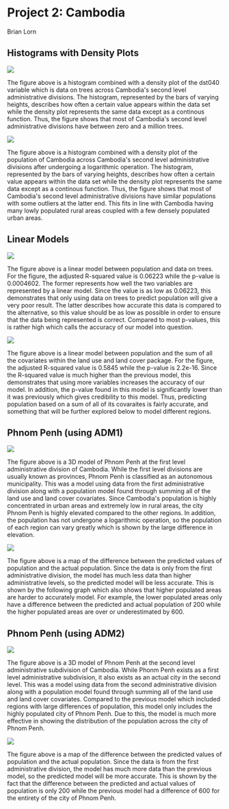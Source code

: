 # Project 2: Cambodia

Brian Lorn

## Histograms with Density Plots

![](histogram_dst040.png)

The figure above is a histogram combined with a density plot of the dst040 variable which is data on trees across Cambodia's second level administrative divisions. The histogram, represented by the bars of varying heights, describes how often a certain value appears within the data set while the density plot represents the same data except as a continous function. Thus, the figure shows that most of Cambodia's second level administrative divisions have between zero and a million trees.

![](histogram_pop20.png)

The figure above is a histogram combined with a density plot of the population of Cambodia across Cambodia's second level administrative divisions after undergoing a logarithmic operation. The histogram, represented by the bars of varying heights, describes how often a certain value appears within the data set while the density plot represents the same data except as a continous function. Thus, the figure shows that most of Cambodia's second level administrative divisions have similar populations with some outliers at the latter end. This fits in line with Cambodia having many lowly populated rural areas coupled with a few densely populated urban areas.

## Linear Models

![](lm_dst040.png)

The figure above is a linear model between population and data on trees. For the figure, the adjusted R-squared value is 0.06223 while the p-value is 0.0004602. The former represents how well the two variables are represented by a linear model. Since the value is as low as 0.06223, this demonstrates that only using data on trees to predict population will give a very poor result. The latter describes how accurate this data is compared to the alternative, so this value should be as low as possible in order to ensure that the data being represented is correct. Compared to most p-values, this is rather high which calls the accuracy of our model into question.

![](lm_all.png)

The figure above is a linear model between population and the sum of all the covariates within the land use and land cover package. For the figure, the adjusted R-squared value is 0.5845 while the p-value is 2.2e-16. Since the R-squared value is much higher than the previous model, this demonstrates that using more variables increases the accuracy of our model. In addition, the p-value found in this model is significantly lower than it was previously which gives credibility to this model. Thus, predicting population based on a sum of all of its covaraites is fairly accurate, and something that will be further explored below to model different regions.

## Phnom Penh (using ADM1)

![](khm_1_pop.png)

The figure above is a 3D model of Phnom Penh at the first level administrative division of Cambodia. While the first level divisions are usually known as provinces, Phnom Penh is classified as an autonomous municipality. This was a model using data from the first administrative division along with a population model found through summing all of the land use and land cover covariates. Since Cambodia's population is highly concentrated in urban areas and extremely low in rural areas, the city Phnom Penh is highly elevated compared to the other regions. In addition, the population has not undergone a logarithmic operation, so the population of each region can vary greatly which is shown by the large difference in elevation.

![](khm_PP_1.png)

The figure above is a map of the difference between the predicted values of population and the actual population. Since the data is only from the first administrative division, the model has much less data than higher administrative levels, so the predicted model will be less accurate. This is shown by the following graph which also shows that higher populated areas are harder to accurately model. For example, the lower populated areas only have a difference between the predicted and actual population of 200 while the higher populated areas are over or underestimated by 600.  

## Phnom Penh (using ADM2)

![](khm_2_pop.png)

The figure above is a 3D model of Phnom Penh at the second level administrative subdivision of Cambodia. While Phonm Penh exists as a first level administrative subdivision, it also exists as an actual city in the second level. This was a model using data from the second administrative division along with a population model found through summing all of the land use and land cover covariates. Compared to the previous model which included regions with large differences of population, this model only includes the highly populated city of Phnom Penh. Due to this, the model is much more effective in showing the distribution of the population across the city of Phnom Penh.

![](khm_PP_2.png)

The figure above is a map of the difference between the predicted values of population and the actual population. Since the data is from the first administrative division, the model has much more data than the previous model, so the predicted model will be more accurate. This is shown by the fact that the difference between the predicted and actual values of population is only 200 while the previous model had a difference of 600 for the entirety of the city of Phnom Penh.
